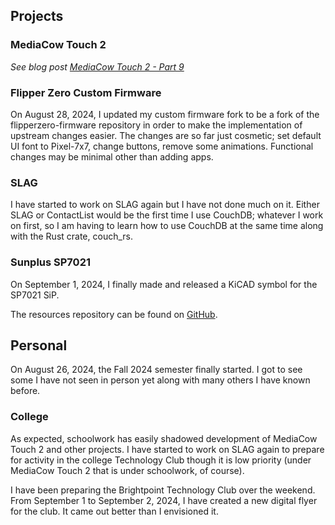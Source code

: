 ## Projects

### MediaCow Touch 2
*See blog post [MediaCow Touch 2 - Part 9](/blog/mct2_p9/)*

### Flipper Zero Custom Firmware
On August 28, 2024, I updated my custom firmware fork to be a fork of the flipperzero-firmware repository in order to make the implementation of upstream changes easier. The changes are so far just cosmetic; set default UI font to Pixel-7x7, change buttons, remove some animations. Functional changes may be minimal other than adding apps.

### SLAG
I have started to work on SLAG again but I have not done much on it. Either SLAG or ContactList would be the first time I use CouchDB; whatever I work on first, so I am having to learn how to use CouchDB at the same time along with the Rust crate, couch_rs.

### Sunplus SP7021
On September 1, 2024, I finally made and released a KiCAD symbol for the SP7021 SiP.

The resources repository can be found on [GitHub](https://github.com/ctcl-bregis/plus1-resources/).

## Personal
On August 26, 2024, the Fall 2024 semester finally started. I got to see some I have not seen in person yet along with many others I have known before. 

### College
As expected, schoolwork has easily shadowed development of MediaCow Touch 2 and other projects. I have started to work on SLAG again to prepare for activity in the college Technology Club though it is low priority (under MediaCow Touch 2 that is under schoolwork, of course).

I have been preparing the Brightpoint Technology Club over the weekend. From September 1 to September 2, 2024, I have created a new digital flyer for the club. It came out better than I envisioned it. 
